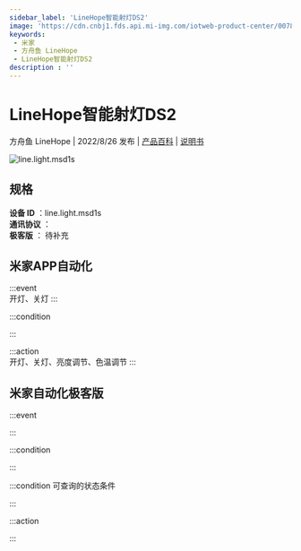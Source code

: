 ```yaml
---
sidebar_label: 'LineHope智能射灯DS2'
image: 'https://cdn.cnbj1.fds.api.mi-img.com/iotweb-product-center/00789a9cd8015387a016953deb12b5ad_1642471594542.png?GalaxyAccessKeyId=AKVGLQWBOVIRQ3XLEW&Expires=9223372036854775807&Signature=w3A/WMbrIj9PwMZUUF48hHxoknc='
keywords: 
 - 米家
 - 方舟鱼 LineHope
 - LineHope智能射灯DS2
description : ''
---
```

# LineHope智能射灯DS2

方舟鱼 LineHope | 2022/8/26 发布 | [产品百科](https://home.mi.com/webapp/content/baike/product/index.html?model=line.light.msd1s/) | [说明书](https://home.mi.com/views/introduction.html?model=line.light.msd1s&region=cn)

![line.light.msd1s](https://cdn.cnbj1.fds.api.mi-img.com/iotweb-product-center/00789a9cd8015387a016953deb12b5ad_1642471594542.png?GalaxyAccessKeyId=AKVGLQWBOVIRQ3XLEW&Expires=9223372036854775807&Signature=w3A/WMbrIj9PwMZUUF48hHxoknc=)

## 规格  
> 
**设备 ID** ：line.light.msd1s  
**通讯协议** ：  
**极客版**  ： 待补充 


## 米家APP自动化  

:::event  
开灯、关灯
:::

:::condition  

:::

:::action   
开灯、关灯、亮度调节、色温调节
:::

## 米家自动化极客版  

:::event  

:::

:::condition  

:::

:::condition 可查询的状态条件  

:::

:::action  

:::

        

